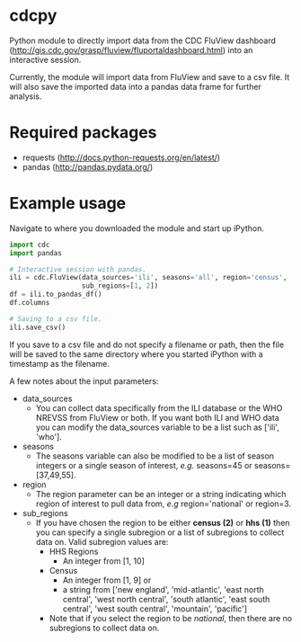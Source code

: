 # cdcpy
Python module to directly import data from the CDC FluView dashboard
(http://gis.cdc.gov/grasp/fluview/fluportaldashboard.html) into an interactive
session.

Currently, the module will import data from FluView and save to a csv file. It
will also save the imported data into a pandas data frame for further analysis.

# Required packages
* requests (http://docs.python-requests.org/en/latest/)
* pandas (http://pandas.pydata.org/)

# Example usage
Navigate to where you downloaded the module and start up iPython.

```python
import cdc
import pandas

# Interactive session with pandas.
ili = cdc.FluView(data_sources='ili', seasons='all', region='census',
                  sub_regions=[1, 2])
df = ili.to_pandas_df()
df.columns

# Saving to a csv file.
ili.save_csv()
```
If you save to a csv file and do not specify a filename or path, then the file
will be saved to the same directory where you started iPython with a timestamp
as the filename.

A few notes about the input parameters:
* data_sources
  * You can collect data specifically from the ILI database or the WHO NREVSS
    from FluView or both. If you want both ILI and WHO data you can modify the
    data_sources variable to be a list such as ['ili', 'who'].
* seasons
  * The seasons variable can also be modified to be a list of season integers
    or a single season of interest, *e.g.* seasons=45 or seasons=[37,49,55].
* region
  * The region parameter can be an integer or a string indicating which region
    of interest to pull data from, *e.g* region='national' or region=3.
* sub_regions
  * If you have chosen the region to be either **census (2)** or **hhs (1)**
    then you can specify a single subregion or a list of subregions to
    collect data on. Valid subregion values are:
    * HHS Regions
      * An integer from [1, 10]
    * Census
      * An integer from [1, 9] or
      * a string from ['new england', 'mid-atlantic', 'east north central',
                       'west north central', 'south atlantic',
                       'east south central', 'west south central', 'mountain',
                       'pacific']
    * Note that if you select the region to be *national*, then there are
      no subregions to collect data on.
